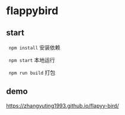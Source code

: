 # flappybird

## start
` npm install` 安装依赖  

` npm start`   本地运行  

` npm run build` 打包  


## demo

<https://zhangyuting1993.github.io/flapyy-bird/>